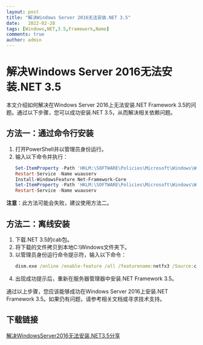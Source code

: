 ```yaml
---
layout: post
title: "解决Windows Server 2016无法安装.NET 3.5"
date:   2022-02-28
tags: [Windows,NET,3.5,Framework,Name]
comments: true
author: admin
---
```

# 解决Windows Server 2016无法安装.NET 3.5

本文介绍如何解决在Windows Server 2016上无法安装.NET Framework 3.5的问题。通过以下步骤，您可以成功安装.NET 3.5，从而解决相关依赖问题。

## 方法一：通过命令行安装

1. 打开PowerShell并以管理员身份运行。
2. 输入以下命令并执行：
   ```powershell
   Set-ItemProperty -Path 'HKLM:\SOFTWARE\Policies\Microsoft\Windows\WindowsUpdate\AU' -Name UseWUServer -Value 0
   Restart-Service -Name wuauserv
   Install-WindowsFeature Net-Framework-Core
   Set-ItemProperty -Path 'HKLM:\SOFTWARE\Policies\Microsoft\Windows\WindowsUpdate\AU' -Name UseWUServer -Value 1
   Restart-Service -Name wuauserv
   ```

**注意**：此方法可能会失败，建议使用方法二。

## 方法二：离线安装

1. 下载.NET 3.5的cab包。
2. 将下载的文件拷贝到本地C:\Windows文件夹下。
3. 以管理员身份运行命令提示符，输入以下命令：
   ```cmd
   dism.exe /online /enable-feature /all /featurename:netfx3 /Source:c:\Windows
   ```
4. 出现成功提示后，重新在服务器管理器中安装.NET Framework 3.5。

通过以上步骤，您应该能够成功在Windows Server 2016上安装.NET Framework 3.5。如果仍有问题，请参考相关文档或寻求技术支持。

## 下载链接

[解决WindowsServer2016无法安装.NET3.5分享](https://pan.quark.cn/s/7e9e3ed5479d)